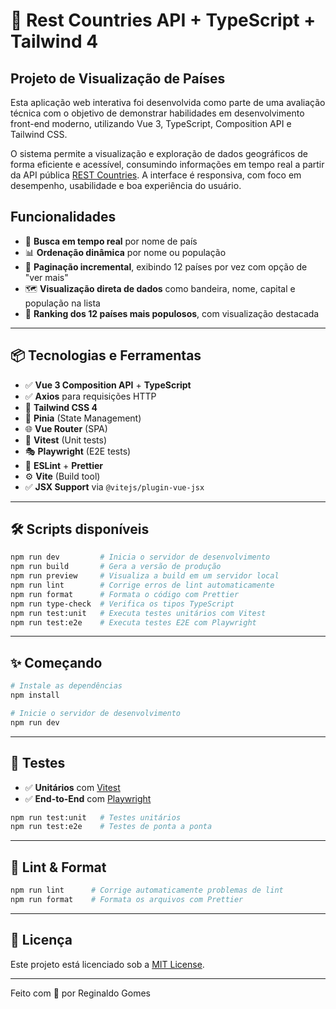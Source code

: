 # 🚀 Rest Countries API + TypeScript + Tailwind 4

## Projeto de Visualização de Países

Esta aplicação web interativa foi desenvolvida como parte de uma avaliação técnica com o objetivo de demonstrar habilidades em desenvolvimento front-end moderno, utilizando Vue 3, TypeScript, Composition API e Tailwind CSS.

O sistema permite a visualização e exploração de dados geográficos de forma eficiente e acessível, consumindo informações em tempo real a partir da API pública [REST Countries](https://restcountries.com/). A interface é responsiva, com foco em desempenho, usabilidade e boa experiência do usuário.

## Funcionalidades

- 🔎 **Busca em tempo real** por nome de país
- 📊 **Ordenação dinâmica** por nome ou população
- 📄 **Paginação incremental**, exibindo 12 países por vez com opção de "ver mais"
- 🗺️ **Visualização direta de dados** como bandeira, nome, capital e população na lista
- 🏅 **Ranking dos 12 países mais populosos**, com visualização destacada

---

## 📦 Tecnologias e Ferramentas

- ✅ **Vue 3 Composition API** + **TypeScript**
- ✅ **Axios** para requisições HTTP
- 🎨 **Tailwind CSS 4**
- 🧠 **Pinia** (State Management)
- 🌐 **Vue Router** (SPA)
- 🧪 **Vitest** (Unit tests)
- 🎭 **Playwright** (E2E tests)
- 🧹 **ESLint** + **Prettier**
- ⚙️ **Vite** (Build tool)
- ✅ **JSX Support** via `@vitejs/plugin-vue-jsx`

---

## 🛠️ Scripts disponíveis

```bash
npm run dev         # Inicia o servidor de desenvolvimento
npm run build       # Gera a versão de produção
npm run preview     # Visualiza a build em um servidor local
npm run lint        # Corrige erros de lint automaticamente
npm run format      # Formata o código com Prettier
npm run type-check  # Verifica os tipos TypeScript
npm run test:unit   # Executa testes unitários com Vitest
npm run test:e2e    # Executa testes E2E com Playwright
```

---

## ✨ Começando

```bash
# Instale as dependências
npm install

# Inicie o servidor de desenvolvimento
npm run dev
```

---

## 🤖 Testes

- ✅ **Unitários** com [Vitest](https://vitest.dev)
- ✅ **End-to-End** com [Playwright](https://playwright.dev)

```bash
npm run test:unit   # Testes unitários
npm run test:e2e    # Testes de ponta a ponta
```

---

## 📐 Lint & Format

```bash
npm run lint      # Corrige automaticamente problemas de lint
npm run format    # Formata os arquivos com Prettier
```

---

## 📘 Licença

Este projeto está licenciado sob a [MIT License](LICENSE).

---

Feito com 💙 por Reginaldo Gomes
